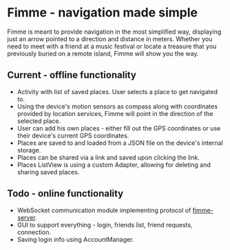 # Fimme - navigation made simple

Fimme is meant to provide navigation in the most simplified way, displaying just an arrow pointed to a direction and distance in meters. Whether you need to meet with a friend at a music festival or locate a treasure that you previously buried on a remote island, Fimme will show you the way.

## Current - offline functionality

* Activity with list of saved places. User selects a place to get navigated to.
* Using the device's motion sensors as compass along with coordinates provided by location services, Fimme will point in the direction of the selected place.
* User can add his own places - either fill out the GPS coordinates or use their device's current GPS coordinates.
* Places are saved to and loaded from a JSON file on the device's internal storage.
* Places can be shared via a link and saved upon clicking the link.
* Places ListView is using a custom Adapter, allowing for deleting and sharing saved places.

## Todo - online functionality

* WebSocket communication module implementing protocol of [fimme-server](https://github.com/michalgerhat/fimme-server).
* GUI to support everything - login, friends list, friend requests, connection.
* Saving login info using AccountManager.
